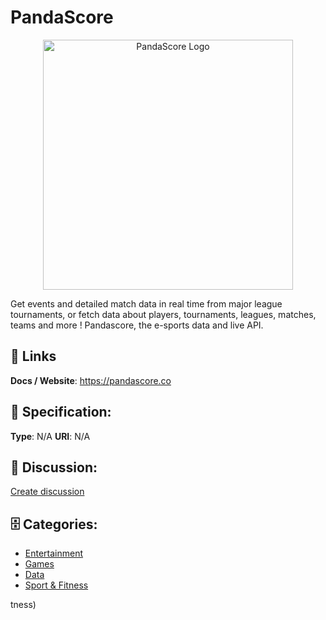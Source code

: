 # PandaScore
<p align="center">
    <img width="400" src="https://raw.githubusercontent.com/apis-list/apis-list/main/apis/pandascore/logo_256x256.png" alt="PandaScore Logo"/>
</p>

Get events and detailed match data in real time from major league tournaments, or fetch data about players, tournaments, leagues, matches, teams and more !  Pandascore, the e-sports data and live API.

##  🔗 Links
**Docs / Website**: https://pandascore.co

## 🧬 Specification:
**Type**: N/A
**URI**: N/A

## 💬 Discussion:
[Create discussion](https://github.com/apis-list/apis-list/discussions/new)

## 🗄️ Categories:
- [Entertainment](https://github.com/apis-list/apis-list#entertainment)
- [Games](https://github.com/apis-list/apis-list#games)
- [Data](https://github.com/apis-list/apis-list#data)
- [Sport & Fitness](https://github.com/apis-list/apis-list#sport-and-fitness)



tness)







